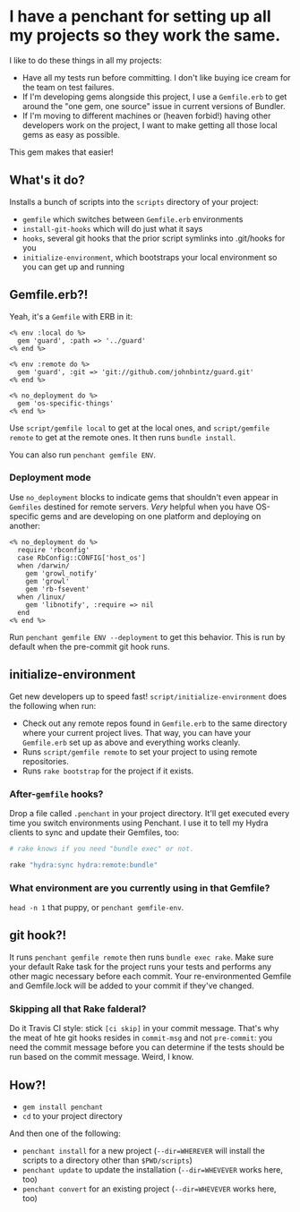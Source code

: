 # I have a penchant for setting up all my projects so they work the same.

I like to do these things in all my projects:

* Have all my tests run before committing. I don't like buying ice cream for the team on test failures.
* If I'm developing gems alongside this project, I use a `Gemfile.erb` to get around the "one gem, one source" issue in
  current versions of Bundler.
* If I'm moving to different machines or (heaven forbid!) having other developers work on the project, I want to make
  getting all those local gems as easy as possible.

This gem makes that easier!

## What's it do?

Installs a bunch of scripts into the `scripts` directory of your project:

* `gemfile` which switches between `Gemfile.erb` environments
* `install-git-hooks` which will do just what it says
* `hooks`, several git hooks that the prior script symlinks into .git/hooks for you
* `initialize-environment`, which bootstraps your local environment so you can get up and running

## Gemfile.erb?!

Yeah, it's a `Gemfile` with ERB in it:

``` erb
<% env :local do %>
  gem 'guard', :path => '../guard'
<% end %>

<% env :remote do %>
  gem 'guard', :git => 'git://github.com/johnbintz/guard.git'
<% end %>

<% no_deployment do %>
  gem 'os-specific-things'
<% end %>
```

Use `script/gemfile local` to get at the local ones, and `script/gemfile remote` to get at the remote ones.
It then runs `bundle install`.

You can also run `penchant gemfile ENV`.

### Deployment mode

Use `no_deployment` blocks to indicate gems that shouldn't even appear in `Gemfiles` destined for
remote servers. *Very* helpful when you have OS-specific gems and are developing on one platform
and deploying on another:

``` erb
<% no_deployment do %>
  require 'rbconfig'
  case RbConfig::CONFIG['host_os']
  when /darwin/
    gem 'growl_notify'
    gem 'growl'
    gem 'rb-fsevent'
  when /linux/
    gem 'libnotify', :require => nil
  end
<% end %>
```

Run `penchant gemfile ENV --deployment` to get this behavior. This is run by default when the
pre-commit git hook runs.

## initialize-environment

Get new developers up to speed fast! `script/initialize-environment` does the following when run:

* Check out any remote repos found in `Gemfile.erb` to the same directory where your current project lives.
  That way, you can have your `Gemfile.erb` set up as above and everything works cleanly.
* Runs `script/gemfile remote` to set your project to using remote repositories.
* Runs `rake bootstrap` for the project if it exists.

### After-`gemfile` hooks?

Drop a file called `.penchant` in your project directory. It'll get executed every time you switch environments using
Penchant. I use it to tell my Hydra clients to sync and update their Gemfiles, too:

``` ruby
# rake knows if you need "bundle exec" or not.

rake "hydra:sync hydra:remote:bundle"
```

### What environment are you currently using in that Gemfile?

`head -n 1` that puppy, or `penchant gemfile-env`.

## git hook?!

It runs `penchant gemfile remote` then runs `bundle exec rake`. Make sure your default Rake task for the project runs your
tests and performs any other magic necessary before each commit. Your re-environmented Gemfile and Gemfile.lock will be added
to your commit if they've changed.

### Skipping all that Rake falderal?

Do it Travis CI style: stick `[ci skip]` in your commit message. That's why the meat of hte git hooks resides in
`commit-msg` and not `pre-commit`: you need the commit message before you can determine if the tests should be run
based on the commit message. Weird, I know.

## How?!

* `gem install penchant`
* `cd` to your project directory

And then one of the following:

* `penchant install` for a new project (`--dir=WHEREVER` will install the scripts to a directory other than `$PWD/scripts`)
* `penchant update` to update the installation (`--dir=WHEVEVER` works here, too)
* `penchant convert` for an existing project (`--dir=WHEVEVER` works here, too)

